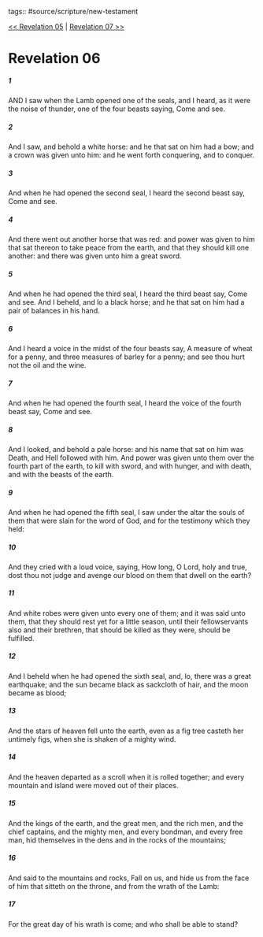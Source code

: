 tags:: #source/scripture/new-testament

[<< Revelation 05](/new-testament/27_Revelation/Revelation_05.md) | [Revelation 07 >>](/new-testament/27_Revelation/Revelation_07.md)

# Revelation 06

##### 1

AND I saw when the Lamb opened one of the seals, and I heard, as it were the noise of thunder, one of the four beasts saying, Come and see.

##### 2

And I saw, and behold a white horse: and he that sat on him had a bow; and a crown was given unto him: and he went forth conquering, and to conquer.

##### 3

And when he had opened the second seal, I heard the second beast say, Come and see.

##### 4

And there went out another horse that was red: and power was given to him that sat thereon to take peace from the earth, and that they should kill one another: and there was given unto him a great sword.

##### 5

And when he had opened the third seal, I heard the third beast say, Come and see. And I beheld, and lo a black horse; and he that sat on him had a pair of balances in his hand.

##### 6

And I heard a voice in the midst of the four beasts say, A measure of wheat for a penny, and three measures of barley for a penny; and see thou hurt not the oil and the wine.

##### 7

And when he had opened the fourth seal, I heard the voice of the fourth beast say, Come and see.

##### 8

And I looked, and behold a pale horse: and his name that sat on him was Death, and Hell followed with him. And power was given unto them over the fourth part of the earth, to kill with sword, and with hunger, and with death, and with the beasts of the earth.

##### 9

And when he had opened the fifth seal, I saw under the altar the souls of them that were slain for the word of God, and for the testimony which they held:

##### 10

And they cried with a loud voice, saying, How long, O Lord, holy and true, dost thou not judge and avenge our blood on them that dwell on the earth?

##### 11

And white robes were given unto every one of them; and it was said unto them, that they should rest yet for a little season, until their fellowservants also and their brethren, that should be killed as they were, should be fulfilled.

##### 12

And I beheld when he had opened the sixth seal, and, lo, there was a great earthquake; and the sun became black as sackcloth of hair, and the moon became as blood;

##### 13

And the stars of heaven fell unto the earth, even as a fig tree casteth her untimely figs, when she is shaken of a mighty wind.

##### 14

And the heaven departed as a scroll when it is rolled together; and every mountain and island were moved out of their places.

##### 15

And the kings of the earth, and the great men, and the rich men, and the chief captains, and the mighty men, and every bondman, and every free man, hid themselves in the dens and in the rocks of the mountains;

##### 16

And said to the mountains and rocks, Fall on us, and hide us from the face of him that sitteth on the throne, and from the wrath of the Lamb:

##### 17

For the great day of his wrath is come; and who shall be able to stand?
